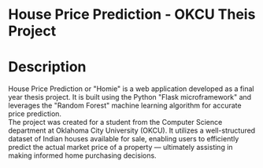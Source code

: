 # House Price Prediction - OKCU Theis Project 

# Description 
House Price Prediction or "Homie" is a web application developed as a final year thesis project. 
It is built using the Python "Flask microframework" and leverages the "Random Forest" machine learning algorithm for accurate price prediction. </br>
The project was created for a student from the Computer Science department at Oklahoma City University (OKCU).
It utilizes a well-structured dataset of Indian houses available for sale, enabling users to efficiently predict the actual market price of a property — ultimately assisting in making informed home purchasing decisions.
